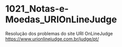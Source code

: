 # 1021_Notas-e-Moedas_URIOnLineJudge
 Resolução dos problemas do site URI OnLineJudge
https://www.urionlinejudge.com.br/judge/pt/
